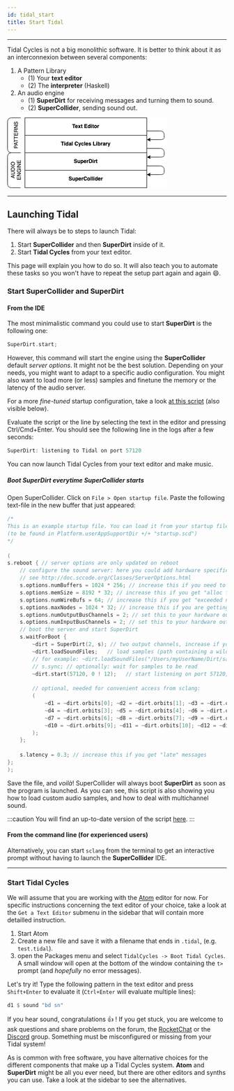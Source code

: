 ```yaml
---
id: tidal_start 
title: Start Tidal
---
```


----

Tidal Cycles is not a big monolithic software. It is better to think about it as an interconnexion between several components: 

1. A Pattern Library
   * (1) Your **text editor**
   * (2) The **interpreter** (Haskell) 
2. An audio engine
   * (1) **SuperDirt** for receiving messages and turning them to sound.
   * (2) **SuperCollider**, sending sound out.

![The Tidal Lasagna](tidallasagna.png)

-----

## Launching Tidal 

There will always be to steps to launch Tidal:
1. Start **SuperCollider** and then **SuperDirt** inside of it.
2. Start **Tidal Cycles** from your text editor.

This page will explain you how to do so. It will also teach you to automate these tasks so you won't have to repeat the setup part again and again :smile:.

### Start SuperCollider and SuperDirt 

#### From the IDE

The most minimalistic command you could use to start **SuperDirt** is the following one:
```c
SuperDirt.start;
```

However, this command will start the engine using the **SuperCollider** default *server options*. It might not be the best solution. Depending on your needs, you might want to adapt to a specific audio configuration. You might also want to load more (or less) samples and finetune the memory or the latency of the audio server. 

For a more *fine-tuned* startup configuration, take a look [at this script](https://raw.githubusercontent.com/musikinformatik/SuperDirt/develop/superdirt_startup.scd) (also visible below).

Evaluate the script or the line by selecting the text in the editor and pressing Ctrl/Cmd+Enter. You should see the following line in the logs after a few seconds:
```c
SuperDirt: listening to Tidal on port 57120
```

You can now launch Tidal Cycles from your text editor and make music.

##### Boot SuperDirt everytime SuperCollider starts 

Open SuperCollider. Click on `File > Open startup file`. Paste the following text-file in the new buffer that just appeared:
```c
/*
This is an example startup file. You can load it from your startup file
(to be found in Platform.userAppSupportDir +/+ "startup.scd")
*/

(
s.reboot { // server options are only updated on reboot
	// configure the sound server: here you could add hardware specific options
	// see http://doc.sccode.org/Classes/ServerOptions.html
	s.options.numBuffers = 1024 * 256; // increase this if you need to load more samples
	s.options.memSize = 8192 * 32; // increase this if you get "alloc failed" messages
	s.options.numWireBufs = 64; // increase this if you get "exceeded number of interconnect buffers" messages 
	s.options.maxNodes = 1024 * 32; // increase this if you are getting drop outs and the message "too many nodes"
	s.options.numOutputBusChannels = 2; // set this to your hardware output channel size, if necessary
	s.options.numInputBusChannels = 2; // set this to your hardware output channel size, if necessary
	// boot the server and start SuperDirt
	s.waitForBoot {
		~dirt = SuperDirt(2, s); // two output channels, increase if you want to pan across more channels
		~dirt.loadSoundFiles;   // load samples (path containing a wildcard can be passed in)
		// for example: ~dirt.loadSoundFiles("/Users/myUserName/Dirt/samples/*");
		// s.sync; // optionally: wait for samples to be read
		~dirt.start(57120, 0 ! 12);   // start listening on port 57120, create two busses each sending audio to channel 0

		// optional, needed for convenient access from sclang:
		(
			~d1 = ~dirt.orbits[0]; ~d2 = ~dirt.orbits[1]; ~d3 = ~dirt.orbits[2];
			~d4 = ~dirt.orbits[3]; ~d5 = ~dirt.orbits[4]; ~d6 = ~dirt.orbits[5];
			~d7 = ~dirt.orbits[6]; ~d8 = ~dirt.orbits[7]; ~d9 = ~dirt.orbits[8];
			~d10 = ~dirt.orbits[9]; ~d11 = ~dirt.orbits[10]; ~d12 = ~dirt.orbits[11];
		);
	};

	s.latency = 0.3; // increase this if you get "late" messages
};
);
```

Save the file, and *voilà*! SuperCollider will always boot **SuperDirt** as soon as the program is launched. As you can see, this script is also showing you how to load custom audio samples, and how to deal with multichannel sound.

:::caution
You will find an up-to-date version of the script [here](https://raw.githubusercontent.com/musikinformatik/SuperDirt/develop/superdirt_startup.scd).
:::

#### From the command line (for experienced users)

Alternatively, you can start `sclang` from the terminal to get an interactive prompt without having to launch the **SuperCollider** IDE. 

-----

### Start Tidal Cycles

We will assume that you are working with the [Atom](https://atom.io) editor for now. For specific instructions concerning the text editor of your choice, take a look at the `Get a Text Editor` submenu in the sidebar that will contain more detailled instruction.

1.  Start Atom
2.  Create a new file and save it with a filename that ends in `.tidal`,
    (e.g. `test.tidal`).
3.  open the Packages menu and select `TidalCycles -> Boot
    Tidal Cycles`. A small window will open at the bottom of the window
    containing the `t>` prompt (and *hopefully* no error messages).

Let's try it! Type the following pattern in the text editor and press `Shift+Enter` to evaluate it (`Ctrl+Enter` will evaluate multiple lines):

```haskell
d1 $ sound "bd sn"
```

If you hear sound, congratulations :thumbsup: ! If you get stuck, you are welcome to ask questions and share problems on the forum, the [RocketChat](https://chat.toplap.org/channel/tidal) or the [Discord](https://discord.com/invite/CqWhZEfNbq) group. Something must be misconfigured or missing from your Tidal system!


As is common with free software, you have alternative choices for the
different components that make up a Tidal Cycles system. **Atom** and
**SuperDirt** might be all you ever need, but there are other editors and
synths you can use. Take a look at the sidebar to see the alternatives.
